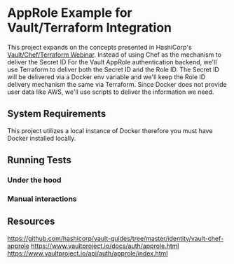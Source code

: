 # AppRole Example for Vault/Terraform Integration
This project expands on the concepts presented in HashiCorp's
[Vault/Chef/Terraform Webinar](https://www.youtube.com/watch?v=OIcIzFWjThM).
Instead of using Chef as the mechanism to deliver the Secret ID For the Vault
AppRole authentication backend, we'll use Terraform to deliver both the
Secret ID and the Role ID. The Secret ID will be delivered via a Docker env
variable and we'll keep the Role ID delivery mechanism the same via Terraform.
Since Docker does not provide user data like AWS, we'll use scripts to deliver
the information we need.

## System Requirements
This project utilizes a local instance of Docker therefore you must have
Docker installed locally.

## Running Tests

### Under the hood

### Manual interactions

## Resources
https://github.com/hashicorp/vault-guides/tree/master/identity/vault-chef-approle
https://www.vaultproject.io/docs/auth/approle.html
https://www.vaultproject.io/api/auth/approle/index.html
